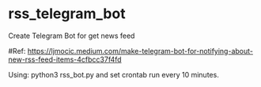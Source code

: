 # rss_telegram_bot
Create Telegram Bot for get news feed

#Ref: https://ljmocic.medium.com/make-telegram-bot-for-notifying-about-new-rss-feed-items-4cfbcc37f4fd

Using: python3 rss_bot.py and set crontab run every 10 minutes.
